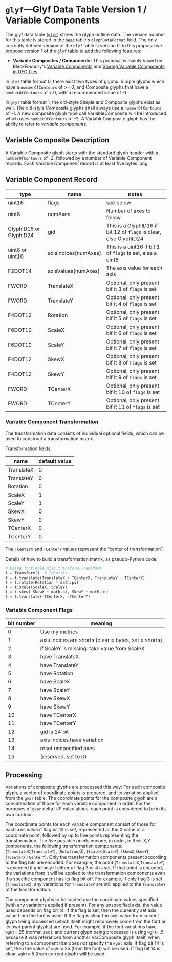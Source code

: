 # `glyf`—Glyf Data Table Version 1 / Variable Components

The glyf data table ([`glyf`](https://docs.microsoft.com/en-us/typography/opentype/spec/glyf)) stores the glyph outline data.  The version number for this table is stored in the [`head`](https://docs.microsoft.com/en-us/typography/opentype/spec/head) table's `glyphDataFormat` field.  The only currently defined version of the `glyf` table is version 0.  In this proposal we propose version 1 of the `glyf` table to add the following features:

* **Variable Composites / Components:** This proposal is mainly based on BlackFoundry's [Variable Components](https://github.com/BlackFoundryCom/variable-components-spec) and [Storing Variable Components in UFO files](https://github.com/BlackFoundryCom/variable-components-in-ufo).

In `glyf` table format 0, there exist two types of glyphs: Simple glyphs which have a `numberOfContours` of >= 0, and Composite glyphs that have a `numberOfContours` of < 0, with a recommended value of -1.

In `glyf` table format 1, the old-style Simple and Composite glyphs exist as well. The old-style Composite glyphs shall always use a `numberOfContours` of -1. A new composite glyph type call VariableComposite will be introduced which uses `numberOfContours` of -2. A VariableComposite glyph has the ability to refer to _variable components_.


## Variable Composite Description

A Variable Composite glyph starts with the standard glyph header with a `numberOfContours` of -2, followed by a number of Variable Component records. Each Variable Component record is at least five bytes long.


## Variable Component Record


| type | name | notes |
|-|-|-|
| uint16 | flags | see below |
| uint8 | numAxes | Number of axes to follow |
| GlyphID16 or GlyphID24 | gid | This is a GlyphID16 if bit 12 of `flags` is clear, else GlyphID24 |
| uint8 or uint16 | axisIndices[numAxes] | This is a uint16 if bit 1 of `flags` is set, else a uint8 |
| F2DOT14 | axisValues[numAxes] | The axis value for each axis |
| FWORD | TranslateX | Optional, only present bif it 3 of `flags` is set |
| FWORD |  TranslateY | Optional, only present bif it 4 of `flags` is set |
| F4DOT12 | Rotation | Optional, only present bif it 5 of `flags` is set |
| F6DOT10 | ScaleX | Optional, only present bif it 6 of `flags` is set |
| F6DOT10 | ScaleY | Optional, only present bif it 7 of `flags` is set |
| F4DOT12 | SkewX | Optional, only present bif it 8 of `flags` is set |
| F4DOT12 | SkewY | Optional, only present bif it 9 of `flags` is set |
| FWORD | TCenterX | Optional, only present bif it 10 of `flags` is set |
| FWORD |  TCenterY | Optional, only present bif it 11 of `flags` is set |


### Variable Component Transformation

The transformation data consists of individual optional fields, which can be
used to construct a transformation matrix.

Transformation fields:

| name | default value |
|-|-|
| TranslateX | 0 |
| TranslateY | 0 |
| Rotation | 0 |
| ScaleX | 1 |
| ScaleY | 1 |
| SkewX | 0 |
| SkewY | 0 |
| TCenterX | 0 |
| TCenterY | 0 |

The `TCenterX` and `TCenterY` values represent the “center of transformation”.

Details of how to build a transformation matrix, as pseudo-Python code:

```python
# Using fontTools.misc.transform.Transform
t = Transform()  # Identity
t = t.translate(TranslateX + TCenterX, TranslateY + TCenterY)
t = t.rotate(Rotation * math.pi)
t = t.scale(ScaleX, ScaleY)
t = t.skew(-SkewX * math.pi, SkewY * math.pi)
t = t.translate(-TCenterX, -TCenterY)
```

### Variable Component Flags

| bit number | meaning |
|-|-|
| 0 | Use my metrics |
| 1 | axis indices are shorts (clear = bytes, set = shorts) |
| 2 | if ScaleY is missing: take value from ScaleX |
| 3 | have TranslateX |
| 4 | have TranslateY |
| 5 | have Rotation |
| 6 | have ScaleX |
| 7 | have ScaleY |
| 8 | have SkewX |
| 9 | have SkewY |
| 10 | have TCenterX |
| 11 | have TCenterY |
| 12 | gid is 24 bit |
| 13 | axis indices have variation |
| 14 | reset unspecified axes |
| 15 | (reserved, set to 0) |

## Processing

Variations of composite glyphs are processed this way: For each composite glyph, a vector of coordinate points is prepared, and its variation applied from the `gvar` table. The coordinate points for the composite glyph are a concatenation of those for each variable component in order. For the purposes of `gvar` delta IUP calculations, each point is considered to be in its own contour.

The coordinate points for each variable component consist of those for each axis value if flag bit 13 is set, represented as the X value of a coordinate point; followed by up to five points representing the transformation. The five possible points encode, in order, in their X,Y components, the following transformation components: (`TranslateX`,`TranslateY`), (`Rotation`,0), (`ScaleX`,`ScaleY`), (`SkewX`,`SkewY`), (`TCenterX`,`TCenterY`). Only the transformation components present according to the flag bits are encoded. For example, the point (`TranslateX`,`TranslateY`) is encoded if and only if either of flag 3 or 4 is set. If that point is encoded, the variations from it will be applied to the transformation components even if a specific component has its flag bit off. For example, if only flag 3 is set (`TranslateX`), any variations for `TranslateY` are still applied to the `TranslateY` of the transformation.

The component glyphs to be loaded use the coordinate values specified (with any variations applied if present). For any unspecified axis, the value used depends on flag bit 14. If the flag is set, then the currently set axis value from the font is used. If the flag is clear the axis value from current glyph being processed (which itself might recursively come from the font or its own parent glyphs) are used.  For example, if the font variations have `wght`=.25 (normalized), and current glyph being processed is using `wght`=.5 because it was referenced from another VarComposite glyph itself, when referring to a component that does _not_ specify the `wght` axis, if flag bit 14 is set, then the value of `wght`=.25 (from the font) will be used. If flag bit 14 is clear, `wght`=.5 (from current glyph) will be used.
